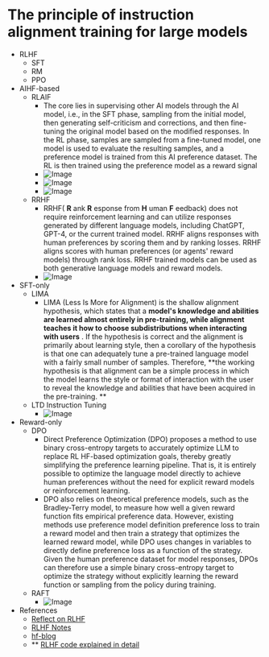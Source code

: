 # The principle of instruction alignment training for large models
- RLHF
    - SFT
    - RM
    - PPO
- AIHF-based
    - RLAIF
        - The core lies in supervising other AI models through the AI model, i.e., in the SFT phase, sampling from the initial model, then generating self-criticism and corrections, and then fine-tuning the original model based on the modified responses. In the RL phase, samples are sampled from a fine-tuned model, one model is used to evaluate the resulting samples, and a preference model is trained from this AI preference dataset. The RL is then trained using the preference model as a reward signal
        -  ![Image](./img/大模型指令对齐训练原理-幕布图片-17565-176537.jpg)
        -  ![Image](./img/大模型指令对齐训练原理-幕布图片-95996-523276.jpg)
        -  ![Image](./img/大模型指令对齐训练原理-幕布图片-349153-657791.jpg)
    - RRHF
        - RRHF( **R** ank **R** esponse from **H** uman **F** eedback) does not require reinforcement learning and can utilize responses generated by different language models, including ChatGPT, GPT-4, or the current trained model. RRHF aligns responses with human preferences by scoring them and by ranking losses. RRHF aligns scores with human preferences (or agents' reward models) through rank loss. RRHF trained models can be used as both generative language models and reward models. 
        -  ![Image](./img/大模型指令对齐训练原理-幕布图片-805089-731888.jpg)
- SFT-only
    - LIMA
        - LIMA (Less Is More for Alignment) is the shallow alignment hypothesis, which states that a **model's knowledge and abilities are learned almost entirely in pre-training, while alignment teaches it how to choose subdistributions when interacting with users** . If the hypothesis is correct and the alignment is primarily about learning style, then a corollary of the hypothesis is that one can adequately tune a pre-trained language model with a fairly small number of samples. Therefore, **the working hypothesis is that alignment can be a simple process in which the model learns the style or format of interaction with the user to reveal the knowledge and abilities that have been acquired in the pre-training. **
    - LTD Instruction Tuning
        -  ![Image](./img/大模型指令对齐训练原理-幕布图片-759487-923925.jpg)
- Reward-only
    - DPO
        - Direct Preference Optimization (DPO) proposes a method to use binary cross-entropy targets to accurately optimize LLM to replace RL HF-based optimization goals, thereby greatly simplifying the preference learning pipeline. That is, it is entirely possible to optimize the language model directly to achieve human preferences without the need for explicit reward models or reinforcement learning.
        - DPO also relies on theoretical preference models, such as the Bradley-Terry model, to measure how well a given reward function fits empirical preference data. However, existing methods use preference model definition preference loss to train a reward model and then train a strategy that optimizes the learned reward model, while DPO uses changes in variables to directly define preference loss as a function of the strategy. Given the human preference dataset for model responses, DPOs can therefore use a simple binary cross-entropy target to optimize the strategy without explicitly learning the reward function or sampling from the policy during training.
    - RAFT
        -  ![Image](./img/大模型指令对齐训练原理-幕布图片-350029-666381.jpg)
- References
    -  [Reflect on RLHF]("https://mp.weixin.qq.com/s/e3E_XsZTiNMNYqzzi6Pbjw")
    -  [RLHF Notes]("https://mathpretty.com/16017.html")
    -  [hf-blog]("https://huggingface.co/blog/zh/rlhf")
    - ** [RLHF code explained in detail]("https://zhuanlan.zhihu.com/p/624589622")